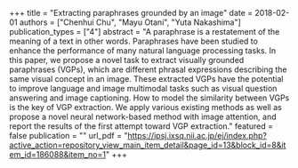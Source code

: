 +++
title = "Extracting paraphrases grounded by an image"
date = 2018-02-01
authors = ["Chenhui Chu", "Mayu Otani", "Yuta Nakashima"]
publication_types = ["4"]
abstract = "A paraphrase is a restatement of the meaning of a text in other words. Paraphrases have been studied to enhance the performance of many natural language processing tasks. In this paper, we propose a novel task to extract visually grounded paraphrases (VGPs), which are different phrasal expressions describing the same visual concept in an image. These extracted VGPs have the potential to improve language and image multimodal tasks such as visual question answering and image captioning. How to model the similarity between VGPs is the key of VGP extraction. We apply various existing methods as well as propose a novel neural network-based method with image attention, and report the results of the first attempt toward VGP extraction."
featured = false
publication = ""
url_pdf = "https://ipsj.ixsq.nii.ac.jp/ej/index.php?active_action=repository_view_main_item_detail&page_id=13&block_id=8&item_id=186088&item_no=1"
+++

